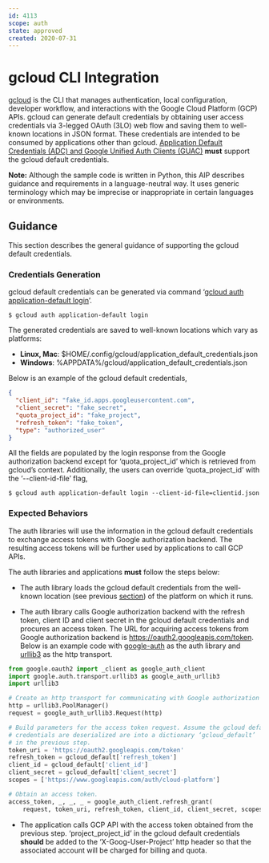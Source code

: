 ```yaml
---
id: 4113
scope: auth
state: approved
created: 2020-07-31
---
```


# gcloud CLI Integration

[gcloud][0] is the CLI that manages authentication, local configuration,
developer workflow, and interactions with the Google Cloud Platform (GCP) APIs.
gcloud can generate default credentials by obtaining user access credentials
via 3-legged OAuth (3LO) web flow and saving them to well-known locations in
JSON format. These credentials are intended to be consumed by applications
other than gcloud. [Application Default Credentials (ADC) and Google Unified
Auth Clients (GUAC)][1] **must** support the gcloud default credentials.

**Note:** Although the sample code is written in Python, this AIP describes
guidance and requirements in a language-neutral way. It uses generic
terminology which may be imprecise or inappropriate in certain languages or
environments.

## Guidance

This section describes the general guidance of supporting the gcloud default
credentials.

### Credentials Generation

gcloud default credentials can be generated via command ‘[gcloud auth
application-default login][2]’.

```
$ gcloud auth application-default login
```

The generated credentials are saved to well-known locations which vary as
platforms:

- **Linux, Mac**: \$HOME/.config/gcloud/application_default_credentials.json
- **Windows**: %APPDATA%/gcloud/application_default_credentials.json

Below is an example of the gcloud default credentials,

```json
{
  "client_id": "fake_id.apps.googleusercontent.com",
  "client_secret": "fake_secret",
  "quota_project_id": "fake_project",
  "refresh_token": "fake_token",
  "type": "authorized_user"
}
```

All the fields are populated by the login response from the Google
authorization backend except for ‘quota_project_id’ which is retrieved from
gcloud’s context. Additionally, the users can override ‘quota_project_id’ with
the ‘--client-id-file’ flag,

```
$ gcloud auth application-default login --client-id-file=clientid.json
```

### Expected Behaviors

The auth libraries will use the information in the gcloud default credentials
to exchange access tokens with Google authorization backend. The resulting
access tokens will be further used by applications to call GCP APIs.

The auth libraries and applications **must** follow the steps below:

- The auth library loads the gcloud default credentials from the well-known
  location (see previous [section](#credentials-generation)) of the platform on
  which it runs.

- The auth library calls Google authorization backend with the refresh token,
  client ID and client secret in the gcloud default credentials and procures an
  access token. The URL for acquiring access tokens from Google authorization
  backend is https://oauth2.googleapis.com/token. Below is an example code with
  [google-auth][3] as the auth library and [urllib3][4] as the http transport.

```python
from google.oauth2 import _client as google_auth_client
import google.auth.transport.urllib3 as google_auth_urllib3
import urllib3

# Create an http transport for communicating with Google authorization backend.
http = urllib3.PoolManager()
request = google_auth_urllib3.Request(http)

# Build parameters for the access token request. Assume the gcloud default
# credentials are deserialized are into a dictionary ‘gcloud_default’
# in the previous step.
token_uri = 'https://oauth2.googleapis.com/token'
refresh_token = gcloud_default['refresh_token']
client_id = gcloud_default['client_id']
client_secret = gcloud_default['client_secret']
scopes = ['https://www.googleapis.com/auth/cloud-platform']

# Obtain an access token.
access_token, _, _, _ = google_auth_client.refresh_grant(
	request, token_uri, refresh_token, client_id, client_secret, scopes)
```

- The application calls GCP API with the access token obtained from the
  previous step. ‘project_project_id’ in the gcloud default credentials
  **should** be added to the ‘X-Goog-User-Project’ http header so that the
  associated account will be charged for billing and quota.

<!-- prettier-ignore-start -->
[0]: https://cloud.google.com/sdk/gcloud/reference
[1]: https://google.aip.dev/auth/4110
[2]: https://cloud.google.com/sdk/gcloud/reference/auth/application-default/login
[3]: https://google-auth.readthedocs.io/en/latest/index.html
[4]: https://urllib3.readthedocs.io/en/latest/
<!-- prettier-ignore-end -->

